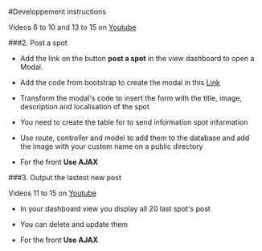 #Developpement instructions

Videos 6 to 10 and 13 to 15 on [Youtube](https://www.youtube.com/playlist?list=PL55RiY5tL51oloSGk5XdO2MGjPqc0BxGV)

###2. Post a spot

- Add the link on the button **post a spot** in the view dashboard to open a Modal.

- Add the code from bootstrap to create the modal in this [Link](https://getbootstrap.com/docs/4.0/components/modal/)

- Transform the modal's code to insert the form with the title, image, description and localisation of the spot


- You need to create the table for to send information spot information

- Use route, controller and model to add them to the database and add the image with your custom name on a public directory

- For the front **Use AJAX**

###3. Output the lastest new post 

Videos 11 to 15 on [Youtube](https://www.youtube.com/playlist?list=PL55RiY5tL51oloSGk5XdO2MGjPqc0BxGV)

- In your dashboard view you display all 20 last spot's post

- You can delete and update them

- For the front **Use AJAX**
